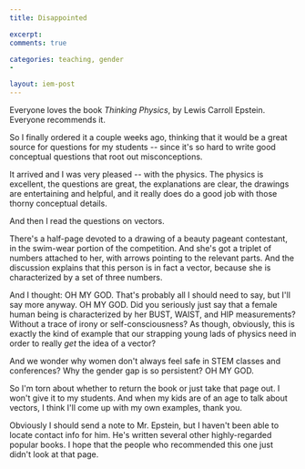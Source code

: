 ```yaml
---
title: Disappointed 

excerpt: 
comments: true

categories: teaching, gender
- 

layout: iem-post
---
```


Everyone loves the book *Thinking Physics*, by Lewis Carroll Epstein. Everyone recommends it. 

So I finally ordered it a couple weeks ago, thinking that it would be a great
source for questions for my students -- since it's so hard to write good
conceptual questions that root out misconceptions.

It arrived and I was very pleased -- with the physics.  The physics is
excellent, the questions are great, the explanations are clear, the drawings
are entertaining and helpful, and it really does do a good job with those
thorny conceptual details.

And then I read the questions on vectors.

There's a half-page devoted to a drawing of a beauty pageant contestant, in the
swim-wear portion of the competition.  And she's got a triplet of numbers
attached to her, with arrows pointing to the relevant parts.  And the
discussion explains that this person is in fact a vector, because she is
characterized by a set of three numbers.

And I thought: OH MY GOD.  That's probably all I should need to say, but I'll
say more anyway.  OH MY GOD.  Did you seriously just say that a female human
being is characterized by her BUST, WAIST, and HIP measurements?  Without a
trace of irony or self-consciousness?  As though, obviously, this is exactly
the kind of example that our strapping young lads of physics need in order to
really *get* the idea of a vector?

And we wonder why women don't always feel safe in STEM classes and conferences?  Why the gender gap is so persistent? OH MY GOD.

So I'm torn about whether to return the book or just take that page out.  I won't give it to my students.  And when my kids are of an age to talk about vectors, I think I'll come up with my own examples, thank you.

Obviously I should send a note to Mr. Epstein, but I haven't been able to
locate contact info for him.  He's written several other highly-regarded
popular books.  I hope that the people who recommended this one just didn't
look at that page. 



